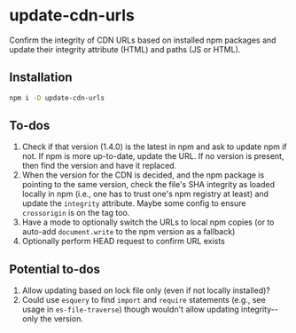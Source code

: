 # update-cdn-urls

Confirm the integrity of CDN URLs based on installed npm packages and update
their integrity attribute (HTML) and paths (JS or HTML).

## Installation

```sh
npm i -D update-cdn-urls
```

## To-dos

1. Check if that version (1.4.0) is the latest in npm and ask to update npm
    if not. If npm is more up-to-date, update the URL. If no version is
    present, then find the version and have it replaced.
2. When the version for the CDN is decided, and the npm package is pointing to
    the same version, check the file's SHA integrity as loaded locally in npm
    (i.e., one has to trust one's npm registry at least) and update the
    `integrity` attribute. Maybe some config to ensure `crossorigin` is on the
    tag too.
3. Have a mode to optionally switch the URLs to local npm copies (or to
    auto-add `document.write` to the npm version as a fallback)
4. Optionally perform HEAD request to confirm URL exists

## Potential to-dos

1. Allow updating based on lock file only (even if not locally installed)?
1. Could use `esquery` to find `import` and `require` statements
    (e.g., see usage in `es-file-traverse`) though wouldn't allow updating
    integrity--only the version.
